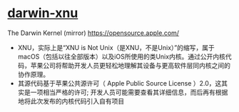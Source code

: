 # [darwin-xnu](https://github.com/apple/darwin-xnu)

The Darwin Kernel (mirror) <https://opensource.apple.com/>

* XNU，实际上是“XNU is Not Unix（是XNU，不是Unix）”的缩写，属于macOS（包括以往全部版本）以及iOS所使用的类Unix内核。通过公开内核代码，苹果公司将帮助开发人员更轻松地理解其设备与更高软件层同内核之间的协作原理。
* 其源代码基于苹果公共源许可（ Apple Public Source License ）2.0，这其实是一项相当严格的许可; 开发人员可能需要查看其详细信息，而后再有根据地将此次发布的内核代码引入自有项目
